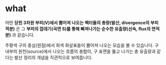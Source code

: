 # what 

어떤 **닫힌 3차원 부피(V)에서 뿜어져 나오는 벡터들의 총량(발산, divergence의 부피적분)** 은 그 **부피의 껍데기(곡면 S)를 통해 빠져나가는 순수한 유출량(선속, flux의 면적분)** 과 같습니다.

주황색 구의 중심(원점)에서 회색 화살표들이 뿜어져 나오는 모습을 볼 수 있습니다. 구 내부의 원천(source)에서 나오는 흐름의 총합이, 구 표면을 뚫고 나가는 총 유출량과 같다는 발산 정리의 개념을 직관적으로 보여줍니다.

